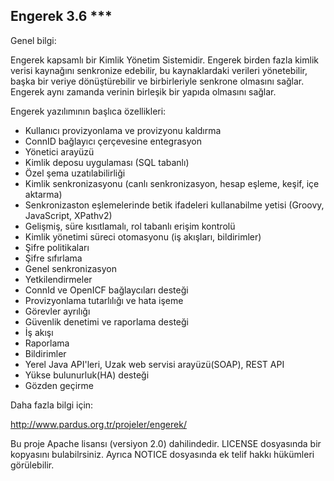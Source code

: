 Engerek 3.6 ***
-------------------------------

Genel bilgi:

Engerek kapsamlı bir Kimlik Yönetim Sistemidir.  Engerek birden fazla kimlik verisi kaynağını senkronize edebilir, bu kaynaklardaki verileri yönetebilir, başka bir veriye dönüştürebilir ve birbirleriyle senkrone olmasını sağlar.
Engerek aynı zamanda verinin birleşik bir yapıda olmasını sağlar.
 
Engerek yazılımının başlıca özellikleri:
   - Kullanıcı provizyonlama ve provizyonu kaldırma
   - ConnID bağlayıcı çerçevesine entegrasyon
   - Yönetici arayüzü
   - Kimlik deposu uygulaması (SQL tabanlı)
   - Özel şema uzatılabilirliği
   - Kimlik senkronizasyonu (canlı senkronizasyon, hesap eşleme, keşif, içe aktarma)
   - Senkronizaston eşlemelerinde betik ifadeleri kullanabilme yetisi (Groovy, JavaScript, XPathv2)
   - Gelişmiş, süre kısıtlamalı, rol tabanlı erişim kontrolü
   - Kimlik yönetimi süreci otomasyonu (iş akışları, bildirimler)
   - Şifre politikaları
   - Şifre sıfırlama
   - Genel senkronizasyon
   - Yetkilendirmeler
   - ConnId ve OpenICF bağlaycıları desteği
   - Provizyonlama tutarlılığı ve hata işeme
   - Görevler ayrılığı
   - Güvenlik denetimi ve raporlama desteği
   - İş akışı 
   - Raporlama
   - Bildirimler
   - Yerel Java API'leri, Uzak web servisi arayüzü(SOAP), REST API
   - Yükse bulunurluk(HA) desteği
   - Gözden geçirme

Daha fazla bilgi için:

http://www.pardus.org.tr/projeler/engerek/

Bu proje Apache lisansı (versiyon 2.0) dahilindedir. LICENSE dosyasında bir kopyasını bulabilrsiniz. 
Ayrıca NOTICE dosyasında ek telif hakkı hükümleri görülebilir.
